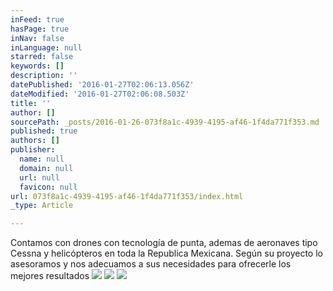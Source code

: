 ```yaml
---
inFeed: true
hasPage: true
inNav: false
inLanguage: null
starred: false
keywords: []
description: ''
datePublished: '2016-01-27T02:06:13.056Z'
dateModified: '2016-01-27T02:06:08.503Z'
title: ''
author: []
sourcePath: _posts/2016-01-26-073f8a1c-4939-4195-af46-1f4da771f353.md
published: true
authors: []
publisher:
  name: null
  domain: null
  url: null
  favicon: null
url: 073f8a1c-4939-4195-af46-1f4da771f353/index.html
_type: Article

---
```

Contamos con drones con tecnología de punta, ademas de aeronaves tipo Cessna y helicópteros en toda la Republica Mexicana. Según su proyecto lo asesoramos y nos adecuamos a sus necesidades para ofrecerle los mejores resultados
![](https://s3-us-west-2.amazonaws.com/the-grid-img/p/01c9958441d12103cced56736a8bc8600a7db624.png)
![](https://s3-us-west-2.amazonaws.com/the-grid-img/p/87e5b88425b1ce4e16eb3a6ee61b0316170c3a82.png)
![](https://the-grid-user-content.s3-us-west-2.amazonaws.com/8863a7ee-2ab5-405c-a4ee-0b3377e7b728.png)
